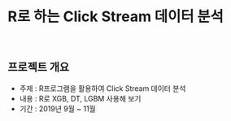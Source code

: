 # R로 하는 Click Stream 데이터 분석
<br/>

## 프로젝트 개요

- 주제 : R프로그램을 활용하여 Click Stream 데이터 분석
- 내용 : R로 XGB, DT, LGBM 사용해 보기
- 기간 : 2019년 9월 ~ 11월